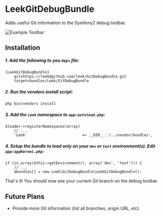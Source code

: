 # LeekGitDebugBundle

Adds useful Git information to the Symfony2 debug toolbar.

![Example Toolbar](http://i.imgur.com/ewaiC.png)

## Installation

##### 1. Add the following to you `deps` file:

    [LeekGitDebugBundle]
        git=https://leek@github.com/leek/GitDebugBundle.git
        target=bundles/Leek/GitDebugBundle
    
##### 2. Run the vendors install script:

    php bin/vendors install
    
##### 3. Add the `Leek` namespace to `app/autoload.php`:

    $loader->registerNamespaces(array(
        // ...
        'Leek'                         => __DIR__.'/../vendor/bundles',
        
##### 4. Setup the bundle to load only on your `dev` or `test` environment(s). Edit `app/appKernel.php`:
   
    if (in_array($this->getEnvironment(), array('dev', 'test'))) {
        // ...
        $bundles[] = new Leek\GitDebugBundle\LeekGitDebugBundle();
        
That's it! You should now see your current Git branch on the debug toolbar.

## Future Plans

 * Provide more Git information (list all branches, origin URL, etc)